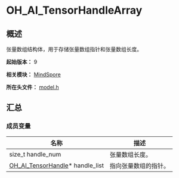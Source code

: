 # OH_AI_TensorHandleArray
<!--Kit_MindSpore Lite Kit--><!--System_AI-->

## 概述

张量数组结构体，用于存储张量数组指针和张量数组长度。

**起始版本：** 9

**相关模块：** [MindSpore](capi-mindspore.md)

**所在头文件：** [model.h](capi-model-h.md)

## 汇总

### 成员变量

| 名称                                  | 描述 |
|-------------------------------------| -- |
| size_t handle_num                   | 张量数组长度。 |
| [OH_AI_TensorHandle](capi-mindspore-oh-ai-tensorHandle.md)* handle_list | 指向张量数组的指针。 |